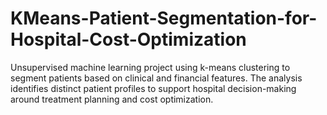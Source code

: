 # KMeans-Patient-Segmentation-for-Hospital-Cost-Optimization
Unsupervised machine learning project using k-means clustering to segment patients based on clinical and financial features. The analysis identifies distinct patient profiles to support hospital decision-making around treatment planning and cost optimization.
